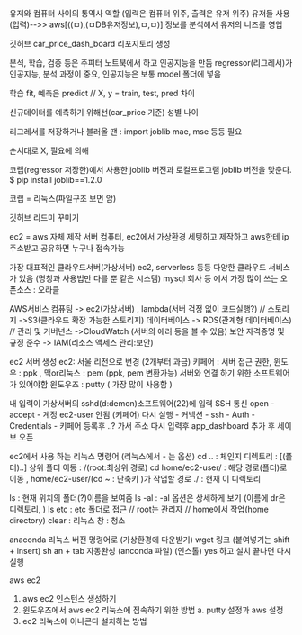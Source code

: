 
유저와 컴퓨터 사이의 통역사 역할 (입력은 컴퓨터 위주, 출력은 유저 위주)
유저들 사용(입력)-->> aws[((ㅁ),(ㅁDB유저정보),ㅁ,ㅁ)] 정보를 분석해서 유저의 니즈를 영업

깃허브 car_price_dash_board 리포지토리 생성


분석, 학습, 검증 등은 주피터 노트북에서 하고 인공지능을 만듬
regressor(리그레서)가 인공지능, 분석 과정이 중요,
인공지능은 보통 model 폴더에 넣음

학습 fit, 예측은 predict // X, y = train, test, pred 차이

신규데이터를 예측하기 위해선(car_price 기준)
성별 나이

리그레서를 저장하거나 불러올 땐 : import joblib
mae, mse 등등 필요

순서대로 X, 필요에 의해

코랩(regressor 저장한)에서 사용한 joblib 버전과 로컬프로그램 joblib 버전을 맞춘다.
$ pip install joblib==1.2.0

코랩 = 리눅스(파일구조 보면 암)

깃허브 리드미 꾸미기


ec2 = aws 자체 제작 서버 컴퓨터, ec2에서 가상환경 세팅하고 제작하고 aws한테 ip주소받고 공유하면 누구나 접속가능

가장 대표적인 클라우드서버(가상서버)
ec2, serverless 등등 다양한 클라우드 서비스가 있음 (명칭과 사용법만 다를 뿐 같은 시스템)
mysql 회사 등 에서 가장 많이 쓰는 오픈소스 : 오라클

AWS서비스 컴퓨팅 -> ec2(가상서버) , lambda(서버 걱정 없이 코드실행?) // 스토리지 ->S3(클라우드 확장 가능한 스토리지)
데이터베이스 -> RDS(관계형 데이터베이스) // 관리 및 거버넌스 ->CloudWatch (서버의 에러 등을 볼 수 있음)
보안 자격증명 및 규정 준수 -> IAM(리소스 액세스 관리:보안)

ec2 서버 생성
ec2: 서울 리전으로 변경 (2개부터 과금)
키페어 : 서버 접근 권한, 
윈도우 : ppk ,  맥or리눅스 : pem (ppk, pem 변환가능)
서버와 연결 하기 위한 소프트웨어가 있어야함
윈도우즈 : putty ( 가장 많이 사용함 )

내 입력이 가상서버의 sshd(d:demon)소프트웨어(22)에 입력 SSH 통신
open - accept - 계정 ec2-user 안됨 (키페어)
다시 실행 - 커넥션 - ssh - Auth - Credentials - 키페어 등록후
..? 가서 주소 다시 입력후 app_dashboard 추가 후 세이브 오픈
 
ec2에서 사용 하는 리눅스 명령어 (리눅스에서 - 는 옵션)
cd .. : 체인지 디렉토리 : [(폴더)..] 상위 폴더 이동 : /(root:최상위 경로)
    cd home/ec2-user/ : 해당 경로(폴더)로 이동 , home/ec2-user/(cd ~ : 단축키 )가 작업할 경로
    ./ : 현재 이 디렉토리

ls : 현재 위치의 폴더(?)이름을 보여줌
    ls -al : -al 옵션은 상세하게 보기 (이름에 dr은 디렉토리, )
    ls etc : etc 폴더로 접근 // root는 관리자 // home에서 작업(home directory)
clear : 리눅스 창 : 청소

anaconda 리눅스 버전 명령어로 (가상환경에 다운받기)
wget 링크 (붙여넣기는 shift + insert)
sh an + tab 자동완성 (anconda 파일) (인스톨)
yes 하고 설치 끝나면 다시 실행

aws ec2
1. aws ec2 인스턴스 생성하기
2. 윈도우즈에서 aws ec2 리눅스에 접속하기 위한 방법
    a. putty  설정과 aws 설정
3. ec2 리눅스에 아나콘다 설치하는 방법

